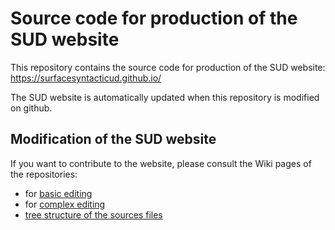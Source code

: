 # Source code for production of the SUD website

This repository contains the source code for production of the SUD website: https://surfacesyntacticud.github.io/

The SUD website is automatically updated when this repository is modified on github.

## Modification of the SUD website

If you want to contribute to the website, please consult the Wiki pages of the repositories:
 * for [basic editing](https://github.com/surfacesyntacticud/guidelines/wiki)
 * for [complex editing](https://github.com/surfacesyntacticud/guidelines/wiki/Hugo)
 * [tree structure of the sources files](https://github.com/surfacesyntacticud/guidelines/wiki/Tree)
 
